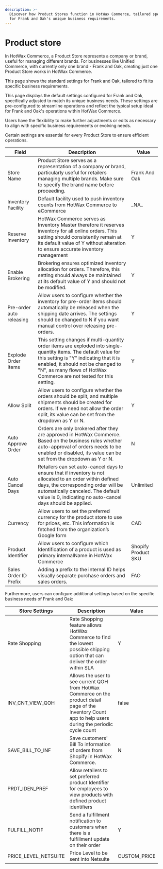 ```yaml
---
description: >-
  Discover how Product Stores function in HotWax Commerce, tailored specifically
  for Frank and Oak's unique business requirements.
---
```


# Product store

In HotWax Commerce, a Product Store represents a company or brand, useful for managing different brands. For businesses like Unified Commerce, with currently only one brand - Frank and Oak, creating just one Product Store works in HotWax Commerce.

This page shows the standard settings for Frank and Oak, tailored to fit its specific business requirements.

This page displays the default settings configured for Frank and Oak, specifically adjusted to match its unique business needs. These settings are pre-configured to streamline operations and reflect the typical setup ideal for Frank and Oak's operations within HotWax Commerce.

Users have the flexibility to make further adjustments or edits as necessary to align with specific business requirements or evolving needs.

Certain settings are essential for every Product Store to ensure efficient operations.

| **Field**                | **Description**                                                                                                                                                                                                                                                         | **Value**           |
| ------------------------ | ----------------------------------------------------------------------------------------------------------------------------------------------------------------------------------------------------------------------------------------------------------------------- | ------------------- |
| Store Name               | Product Store serves as a representation of a company or brand, particularly useful for retailers managing multiple brands. Make sure to specify the brand name before proceeding.                                                                                      | Frank And Oak       |
| Inventory Facility       | Default facility used to push inventory counts from HotWax Commerce to eCommerce                                                                                                                                                                                        | \_NA\_              |
| Reserve inventory        | HotWax Commerce serves as Inventory Master therefore it reserves inventory for all online orders. This setting should consistently remain at its default value of Y without alteration to ensure accurate inventory management                                          | Y                   |
| Enable Brokering         | Brokering ensures optimized inventory allocation for orders. Therefore, this setting should always be maintained at its default value of Y and should not be modified.                                                                                                  | Y                   |
| Pre-order auto releasing | Allow users to configure whether the inventory for pre-order items should automatically be released when the shipping date arrives. The settings should be changed to N if you want manual control over releasing pre-orders.                                           | Y                   |
| Explode Order Items      | This setting changes if multi-quantity order items are exploded into single-quantity items. The default value for this setting is "Y" indicating that it is enabled, it should not be changed to "N", as many flows of HotWax Commerce are not tested for this setting. | Y                   |
| Allow Split              | Allow users to configure whether the orders should be split, and multiple shipments should be created for orders. If we need not allow the order split, its value can be set from the dropdown as Y or N.                                                               | Y                   |
| Auto Approve Order       | Orders are only brokered after they are approved in HotWax Commerce. Based on the business rules whether auto-approval of orders needs to be enabled or disabled, its value can be set from the dropdown as Y or N.                                                     | N                   |
| Auto Cancel Days         | Retailers can set auto-cancel days to ensure that if inventory is not allocated to an order within defined days, the corresponding order will be automatically canceled. The default value is 0, indicating no auto-cancel days should be applied.                      | Unlimited           |
| Currency                 | Allow users to set the preferred currency for the product store to use for prices, etc. This information is fetched from the organization’s Google form                                                                                                                 | CAD                 |
| Product Identifier       | Allow users to configure which Identification of a product is used as primary internalName in HotWax Commerce                                                                                                                                                           | Shopify Product SKU |
| Sales Order ID Prefix    | Adding a prefix to the internal ID helps visually separate purchase orders and sales orders.                                                                                                                                                                            | FAO                 |

Furthermore, users can configure additional settings based on the specific business needs of Frank and Oak:

| **Store Settings**     | **Description**                                                                                                                                             | **Value**     |
| ---------------------- | ----------------------------------------------------------------------------------------------------------------------------------------------------------- | ------------- |
| Rate Shopping          | Rate Shopping feature allows HotWax Commerce to find the lowest possible shipping option that can deliver the order within SLA                              | Y             |
| INV\_CNT\_VIEW\_QOH    | Allows the user to see current QOH from HotWax Commerce on the product detail page of the Inventory Count app to help users during the periodic cycle count | false         |
| SAVE\_BILL\_TO\_INF    | Save customers' Bill To information of orders from Shopify in HotWax Commerce.                                                                              | N             |
| PRDT\_IDEN\_PREF       | Allow retailers to set preferred product Identifier for employees to view products with defined product identifiers                                         |               |
| FULFILL\_NOTIF         | Send a fulfillment notification to customers when there is a fulfillment update on their order                                                              | Y             |
| PRICE\_LEVEL\_NETSUITE | Price Level to be sent into Netsuite                                                                                                                        | CUSTOM\_PRICE |
